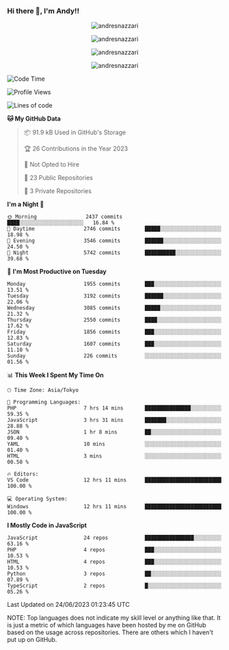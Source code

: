 ### Hi there 👋, I'm Andy!!

<p align="center" >
  <img src="https://github-profile-trophy.vercel.app/?username=AndresNazzari&theme=dracula&column=-1" alt="andresnazzari"/>
</p>

<p align="center">
  <img  src="https://github-readme-stats.vercel.app/api?username=AndresNazzari&count_private=true&show_icons=true&theme=dracula" alt="andresnazzari"/>
</p>
<p align="center">
  <img  src="https://github-readme-stats.vercel.app/api/top-langs/?username=AndresNazzari&layout=compact" alt="andresnazzari"/>
</p>
<p align="center" >
  <img src="https://github-readme-stats.vercel.app/api/wakatime?username=AndresNazzari" alt="andresnazzari"/>
</p>

<!--START_SECTION:waka-->
![Code Time](http://img.shields.io/badge/Code%20Time-620%20hrs%2014%20mins-blue)

![Profile Views](http://img.shields.io/badge/Profile%20Views-0-blue)

![Lines of code](https://img.shields.io/badge/From%20Hello%20World%20I%27ve%20Written-6.3%20million%20lines%20of%20code-blue)

**🐱 My GitHub Data** 

> 📦 91.9 kB Used in GitHub's Storage 
 > 
> 🏆 26 Contributions in the Year 2023
 > 
> 🚫 Not Opted to Hire
 > 
> 📜 23 Public Repositories 
 > 
> 🔑 3 Private Repositories 
 > 
**I'm a Night 🦉** 

```text
🌞 Morning                2437 commits        ████░░░░░░░░░░░░░░░░░░░░░   16.84 % 
🌆 Daytime                2746 commits        █████░░░░░░░░░░░░░░░░░░░░   18.98 % 
🌃 Evening                3546 commits        ██████░░░░░░░░░░░░░░░░░░░   24.50 % 
🌙 Night                  5742 commits        ██████████░░░░░░░░░░░░░░░   39.68 % 
```
📅 **I'm Most Productive on Tuesday** 

```text
Monday                   1955 commits        ███░░░░░░░░░░░░░░░░░░░░░░   13.51 % 
Tuesday                  3192 commits        ██████░░░░░░░░░░░░░░░░░░░   22.06 % 
Wednesday                3085 commits        █████░░░░░░░░░░░░░░░░░░░░   21.32 % 
Thursday                 2550 commits        ████░░░░░░░░░░░░░░░░░░░░░   17.62 % 
Friday                   1856 commits        ███░░░░░░░░░░░░░░░░░░░░░░   12.83 % 
Saturday                 1607 commits        ███░░░░░░░░░░░░░░░░░░░░░░   11.10 % 
Sunday                   226 commits         ░░░░░░░░░░░░░░░░░░░░░░░░░   01.56 % 
```


📊 **This Week I Spent My Time On** 

```text
🕑︎ Time Zone: Asia/Tokyo

💬 Programming Languages: 
PHP                      7 hrs 14 mins       ███████████████░░░░░░░░░░   59.35 % 
JavaScript               3 hrs 31 mins       ███████░░░░░░░░░░░░░░░░░░   28.88 % 
JSON                     1 hr 8 mins         ██░░░░░░░░░░░░░░░░░░░░░░░   09.40 % 
YAML                     10 mins             ░░░░░░░░░░░░░░░░░░░░░░░░░   01.40 % 
HTML                     3 mins              ░░░░░░░░░░░░░░░░░░░░░░░░░   00.50 % 

🔥 Editors: 
VS Code                  12 hrs 11 mins      █████████████████████████   100.00 % 

💻 Operating System: 
Windows                  12 hrs 11 mins      █████████████████████████   100.00 % 
```

**I Mostly Code in JavaScript** 

```text
JavaScript               24 repos            ████████████████░░░░░░░░░   63.16 % 
PHP                      4 repos             ███░░░░░░░░░░░░░░░░░░░░░░   10.53 % 
HTML                     4 repos             ███░░░░░░░░░░░░░░░░░░░░░░   10.53 % 
Python                   3 repos             ██░░░░░░░░░░░░░░░░░░░░░░░   07.89 % 
TypeScript               2 repos             █░░░░░░░░░░░░░░░░░░░░░░░░   05.26 % 
```




 Last Updated on 24/06/2023 01:23:45 UTC
<!--END_SECTION:waka-->

NOTE: Top languages does not indicate my skill level or anything like that. It is just a metric of which languages have been hosted by me on GitHub based on the usage across repositories. There are others which I haven't put up on GitHub.

<!-- Here are some ideas to get you started:

-   🔭 I’m currently working on ...
-   🌱 I’m currently learning ...
-   👯 I’m looking to collaborate on ...
-   🤔 I’m looking for help with ...
-   💬 Ask me about ...
-   📫 How to reach me: ...
-   😄 Pronouns: ...
-   ⚡ Fun fact: ... -->
